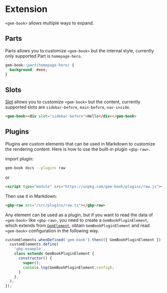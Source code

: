 # Extension

`<gem-book>` allows multiple ways to expand.

## Parts

Parts allows you to customize `<gem-book>` but the internal style, currently only supported Part is `homepage-hero`.

```css
gem-book::part(homepage-hero) {
  background: #eee;
}
```

## Slots

[Slot](https://developer.mozilla.org/en-US/docs/Web/HTML/Global_attributes/slot) allows you to customize `<gem-book>` but the content, currently supported slots are `sidebar-before`, `main-before`, `nav-inside`.

```html
<gem-book><div slot="sidebar-before">Hello</div></gem-book>
```

## Plugins

Plugins are custom elements that can be used in Markdown to customize the rendering content. Here is how to use the built-in plugin `<gbp-raw>`.

import plugin:

```bash
gem-book docs --plugins raw
```

or

```html
<script type="module" src="https://unpkg.com/gem-book/plugins/raw.js"></script>
```

Then use it in Markdown:

```md
<gbp-raw src="/src/plugins/raw.ts"></gbp-raw>
```

Any element can be used as a plugin, but if you want to read the data of `<gem-book>` like `<gbp-raw>`, you need to create a `GemBookPluginElement`, which extends from [`GemElement`](https://gem-docs.netlify.app/API/), obtain `GemBookPluginElement` and read `<gem-book>` configuration in the following way.

```js
customElements.whenDefined('gem-book').then(({ GemBookPluginElement }) => {
  customElements.define(
    'gbp-example',
    class extends GemBookPluginElement {
      constructor() {
        super();
        console.log(GemBookPluginElement.config);
      }
    },
  );
});
```
